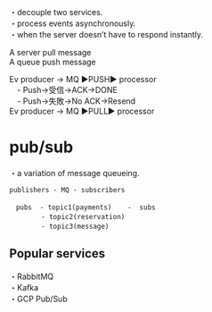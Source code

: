 ・decouple two services.<br>
・process events asynchronously.<br>
・when the server doesn’t have to respond instantly.

A server pull message<br>
A queue push message

Ev producer → MQ ▶︎PUSH▶︎ processor<br>
　- Push→受信→ACK→DONE<br>
　- Push→失敗→No ACK→Resend<br>
Ev producer → MQ ▶︎PULL▶︎ processor

# pub/sub
・a variation of message queueing.<br>
```
publishers - MQ - subscribers

　pubs  - topic1(payments)    -  subs
　　　   - topic2(reservation)
　　　   - topic3(message) 
```

## Popular services
・RabbitMQ<br>
・Kafka<br>
・GCP Pub/Sub